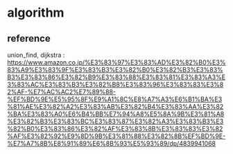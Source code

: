 # algorithm

## reference
union_find, dijkstra : https://www.amazon.co.jp/%E3%83%97%E3%83%AD%E3%82%B0%E3%83%A9%E3%83%9F%E3%83%B3%E3%82%B0%E3%82%B3%E3%83%B3%E3%83%86%E3%82%B9%E3%83%88%E3%83%81%E3%83%A3%E3%83%AC%E3%83%B3%E3%82%B8%E3%83%96%E3%83%83%E3%82%AF-%E7%AC%AC2%E7%89%88-%EF%BD%9E%E5%95%8F%E9%A1%8C%E8%A7%A3%E6%B1%BA%E3%81%AE%E3%82%A2%E3%83%AB%E3%82%B4%E3%83%AA%E3%82%BA%E3%83%A0%E6%B4%BB%E7%94%A8%E5%8A%9B%E3%81%A8%E3%82%B3%E3%83%BC%E3%83%87%E3%82%A3%E3%83%B3%E3%82%B0%E3%83%86%E3%82%AF%E3%83%8B%E3%83%83%E3%82%AF%E3%82%92%E9%8D%9B%E3%81%88%E3%82%8B%EF%BD%9E-%E7%A7%8B%E8%91%89%E6%8B%93%E5%93%89/dp/4839941068